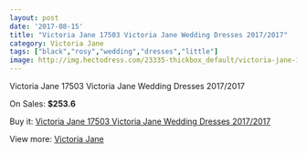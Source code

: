 ```yaml
---
layout: post
date: '2017-08-15'
title: "Victoria Jane 17503 Victoria Jane Wedding Dresses 2017/2017"
category: Victoria Jane
tags: ["black","rosy","wedding","dresses","little"]
image: http://img.hectodress.com/23335-thickbox_default/victoria-jane-17503-victoria-jane-wedding-dresses-2012-2013.jpg
---
```

Victoria Jane 17503 Victoria Jane Wedding Dresses 2017/2017

On Sales: **$253.6**
<a href="https://www.hectodress.com/victoria-jane/10799-victoria-jane-17503-victoria-jane-wedding-dresses-2012-2013.html"><amp-img layout="responsive" width="600" height="600" src="//img.hectodress.com/23335-thickbox_default/victoria-jane-17503-victoria-jane-wedding-dresses-2012-2013.jpg" alt="Victoria Jane 17503 Victoria Jane Wedding Dresses 2017/2017 0" /></a>
<a href="https://www.hectodress.com/victoria-jane/10799-victoria-jane-17503-victoria-jane-wedding-dresses-2012-2013.html"><amp-img layout="responsive" width="600" height="600" src="//img.hectodress.com/23337-thickbox_default/victoria-jane-17503-victoria-jane-wedding-dresses-2012-2013.jpg" alt="Victoria Jane 17503 Victoria Jane Wedding Dresses 2017/2017 1" /></a>
<a href="https://www.hectodress.com/victoria-jane/10799-victoria-jane-17503-victoria-jane-wedding-dresses-2012-2013.html"><amp-img layout="responsive" width="600" height="600" src="//img.hectodress.com/23336-thickbox_default/victoria-jane-17503-victoria-jane-wedding-dresses-2012-2013.jpg" alt="Victoria Jane 17503 Victoria Jane Wedding Dresses 2017/2017 2" /></a>

Buy it: [Victoria Jane 17503 Victoria Jane Wedding Dresses 2017/2017](https://www.hectodress.com/victoria-jane/10799-victoria-jane-17503-victoria-jane-wedding-dresses-2012-2013.html "Victoria Jane 17503 Victoria Jane Wedding Dresses 2017/2017")

View more: [Victoria Jane](https://www.hectodress.com/172-victoria-jane "Victoria Jane")